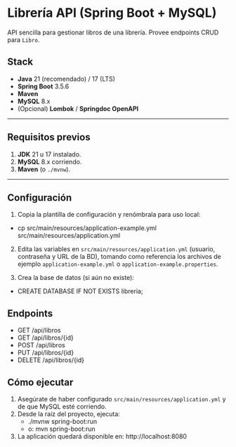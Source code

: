 # Librería API (Spring Boot + MySQL)

API sencilla para gestionar libros de una librería. Provee endpoints CRUD para `Libro`.

## Stack

- **Java** 21 (recomendado) / 17 (LTS)
- **Spring Boot** 3.5.6
- **Maven**
- **MySQL** 8.x
- (Opcional) **Lombok** / **Springdoc OpenAPI**

---

## Requisitos previos

1. **JDK** 21 u 17 instalado.
2. **MySQL** 8.x corriendo.
3. **Maven** (o `./mvnw`).

---

## Configuración

1. Copia la plantilla de configuración y renómbrala para uso local:

- cp src/main/resources/application-example.yml src/main/resources/application.yml

2. Edita las variables en `src/main/resources/application.yml` (usuario, contraseña y URL de la BD), tomando como referencia los archivos de ejemplo `application-example.yml` o `application-example.properties`.

3. Crea la base de datos (si aún no existe):

- CREATE DATABASE IF NOT EXISTS libreria;

## Endpoints

- GET /api/libros
- GET /api/libros/{id}
- POST /api/libros
- PUT /api/libros/{id}
- DELETE /api/libros/{id}

## Cómo ejecutar

1. Asegúrate de haber configurado `src/main/resources/application.yml` y de que MySQL esté corriendo.
2. Desde la raíz del proyecto, ejecuta:
   - ./mvnw spring-boot:run
   - o: mvn spring-boot:run
3. La aplicación quedará disponible en: http://localhost:8080
